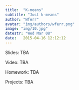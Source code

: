 ```yaml
---
title:  "K-means"
subtitle: "Just k-means"
author: "Wferr"
avatar: "img/authors/wferr.png"
image: "img/10.jpg"
datestr: "Wed Mar 08"
date:   2015-04-16 12:12:12
---
```


Slides: TBA

Video: TBA

Homework: TBA

Projects: TBA
